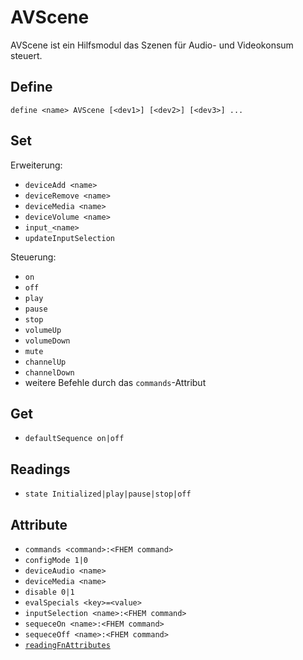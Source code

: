 # AVScene
  AVScene ist ein Hilfsmodul das Szenen für Audio- und Videokonsum steuert.
  
## Define
  `define <name> AVScene [<dev1>] [<dev2>] [<dev3>] ...`  

## Set
Erweiterung:
 * `deviceAdd <name>`
 * `deviceRemove <name>`
 * `deviceMedia <name>`
 * `deviceVolume <name>`
 * `input_<name>`
 * `updateInputSelection`

Steuerung:
 * `on`
 * `off`
 * `play`
 * `pause`
 * `stop`
 * `volumeUp`
 * `volumeDown`
 * `mute`
 * `channelUp`
 * `channelDown`
 * weitere Befehle durch das `commands`-Attribut

## Get
 * `defaultSequence on|off`

## Readings
* `state Initialized|play|pause|stop|off`

## Attribute
 * `commands <command>:<FHEM command>`
 * `configMode 1|0`
 * `deviceAudio <name>`
 * `deviceMedia <name>`
 * `disable 0|1`
 * `evalSpecials <key>=<value>`
 * `inputSelection <name>:<FHEM command>`
 * `sequeceOn <name>:<FHEM command>`
 * `sequeceOff <name>:<FHEM command>`
 * [`readingFnAttributes`](#readingFnAttributes)